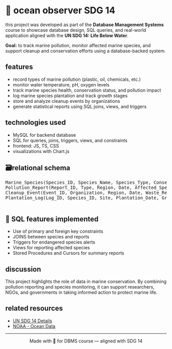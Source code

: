 
  <h1>🌊 ocean observer <span class="sdg-tag">SDG 14</span></h1>

  <p>this project was developed as part of the <strong>Database Management Systems</strong> course to showcase database design, SQL queries, and real-world application aligned with the <strong>UN SDG 14: Life Below Water</strong>.</p>

  <div class="highlight">
    <strong>Goal:</strong> to track marine pollution, monitor affected marine species, and support cleanup and conservation efforts using a database-backed system.
  </div>

  <h2>features</h2>
  <ul>
    <li>record types of marine pollution (plastic, oil, chemicals, etc.)</li>
    <li>monitor water temperature, pH, oxygen levels</li>
    <li>track marine species health, conservation status, and pollution impact</li>
    <li>log marine species plantation and track growth stages</li>
    <li>store and analyze cleanup events by organizations</li>
    <li>generate statistical reports using SQL joins, views, and triggers</li>
  </ul>

  <h2>technologies used</h2>
  <ul>
    <li>MySQL for backend database</li>
    <li>SQL for queries, joins, triggers, views, and constraints</li>
    <li>frontend: JS, TS, CSS</li>
    <li>visualizations with Chart.js</li>
  </ul>

  <h2>🗃relational schema</h2>
  <pre>
Marine_Species(Species_ID, Species_Name, Species_Type, Conservation_Status, Affected_By_Pollution)
Pollution_Report(Report_ID, Type, Region, Date, Affected_Species_ID, Reporter)
Cleanup_Event(Event_ID, Organization, Region, Date, Waste_Removed_Kg)
Plantation_Log(Log_ID, Species_ID, Site, Plantation_Date, Growth_Percent)
  </pre>

  <h2>📄 SQL features implemented</h2>
  <ul>
    <li>Use of primary and foreign key constraints</li>
    <li>JOINS between species and reports</li>
    <li>Triggers for endangered species alerts</li>
    <li>Views for reporting affected species</li>
    <li>Stored Procedures and Cursors for summary reports</li>
  </ul>

  <h2>discussion</h2>
  <p>
    This project highlights the role of data in marine conservation. By combining pollution reporting and species monitoring, it can support researchers, NGOs, and governments in taking informed action to protect marine life.
  </p>

  <h2>related resources</h2>
  <ul>
    <li><a href="https://sdgs.un.org/goals/goal14" target="_blank">UN SDG 14 Details</a></li>
    <li><a href="https://www.noaa.gov" target="_blank">NOAA - Ocean Data</a></li>
  </ul>

  <footer>
    <hr/>
    <p style="text-align:center;">Made with 💙 for DBMS course — aligned with SDG 14</p>
  </footer>

</body>
</html>

